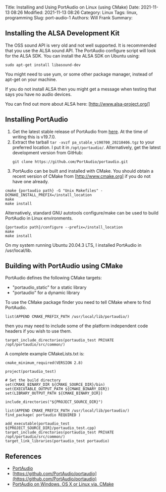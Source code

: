 Title: Installing and Using PortAudio on Linux (using CMake)
Date: 2021-11-13 08:26
Modified: 2021-11-13 08:26
Category: Linux
Tags: linux, programming
Slug: port-audio-1
Authors: Will Frank
Summary: 

## Installing the ALSA Development Kit
The OSS sound API is very old and not well supported. It is recommended that you
use the ALSA sound API. The PortAudio configure script will look for the ALSA
SDK. You can install the ALSA SDK on Ubuntu using:
```shell
sudo apt-get install libasound-dev
```
You might need to use yum, or some other package manager, instead of apt-get on
your machine.

If you do not install ALSA then you might get a message when testing that says
you have no audio devices.

You can find out more about ALSA here: [http://www.alsa-project.org/]

## Installing PortAudio
1. Get the latest stable release of PortAudio from [here](http://files.portaudio.com/download.html).
At the time of writing this is v19.7.0.
2. Extract the tarball `tar -xvzf pa_stable_v190700_20210406.tgz` to your
   preferred location. I put it in `/opt/portaudio/`.
   Alternatively, get the latest development version from GitHub:
   ```shell
   git clone https://github.com/PortAudio/portaudio.git
   ```
3. PortAudio can be built and installed with CMake. You should obtain a recent 
version of CMake from [http://www.cmake.org] if you do not have one already.
```shell
cmake {portaudio path} -G "Unix Makefiles" -DCMAKE_INSTALL_PREFIX=/install_location
make
make install
```
Alternatively, standard GNU autotools configure/make can be used to build
PortAudio in Linux environments.
```shell
{portaudio path}/configure --prefix=/install_location
make
make install
```
On my system running Ubuntu 20.04.3 LTS, I installed PortAudio in /usr/local/lib.

## Building with PortAudio using CMake
PortAudio defines the following CMake targets:
* "portaudio_static" for a static library
* "portaudio" for a dynamic library

To use the CMake package finder you need to tell CMake where to find PortAudio.
```shell
list(APPEND CMAKE_PREFIX_PATH /usr/local/lib/portaudio/)
```
then you may need to include some of the platform independent code headers if
you wish to use them.
```shell
target_include_directories(portaudio_test PRIVATE /opt/portaudio/src/common/)
```

A complete example CMakeLists.txt is:
```shell
cmake_minimum_required(VERSION 2.8)

project(portaudio_test)

# Set the build directory
set(CMAKE_BINARY_DIR ${CMAKE_SOURCE_DIR}/bin)
set(EXECUTABLE_OUTPUT_PATH ${CMAKE_BINARY_DIR})
set(LIBRARY_OUTPUT_PATH ${CMAKE_BINARY_DIR})

include_directories("${PROJECT_SOURCE_DIR}")

list(APPEND CMAKE_PREFIX_PATH /usr/local/lib/portaudio/)
find_package( portaudio REQUIRED )

add_executable(portaudio_test ${PROJECT_SOURCE_DIR}/portaudio_test.cpp)
target_include_directories(portaudio_test PRIVATE /opt/portaudio/src/common/)
target_link_libraries(portaudio_test portaudio)
```
## References
* [PortAudio](http://files.portaudio.com/)
* [https://github.com/PortAudio/portaudio](https://github.com/PortAudio/portaudio)
* [PortAudio on Windows, OS X or Linux via. CMake](http://www.portaudio.com/docs/v19-doxydocs/compile_cmake.html)